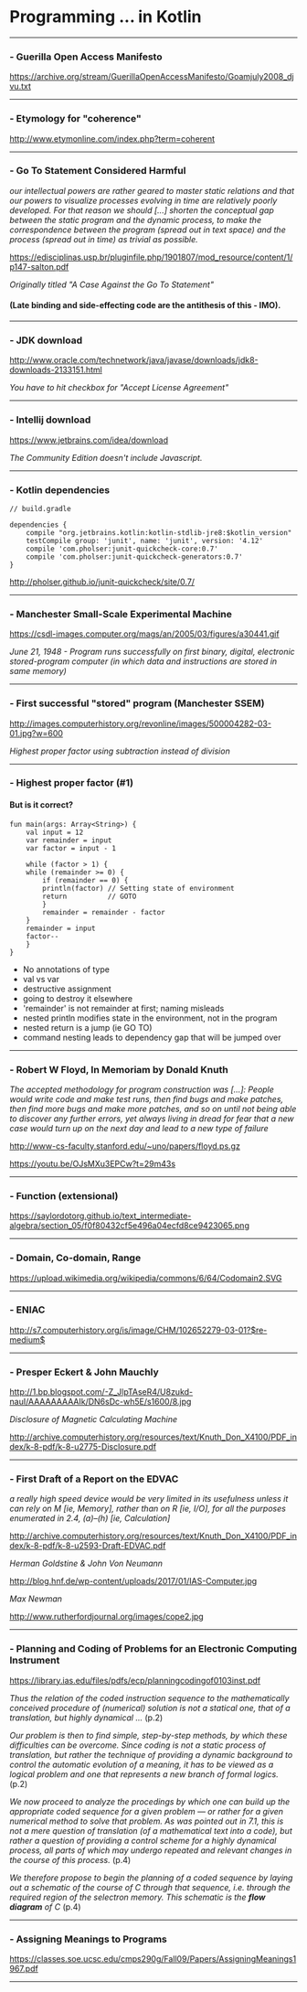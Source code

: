 # Programming ... in Kotlin

* * *

### - Guerilla Open Access Manifesto

https://archive.org/stream/GuerillaOpenAccessManifesto/Goamjuly2008_djvu.txt

* * *

### - Etymology for "coherence"

http://www.etymonline.com/index.php?term=coherent

* * *

### - Go To Statement Considered Harmful

*our intellectual powers are rather geared to master static relations and that our powers to visualize processes evolving in time are relatively poorly developed. For that reason we should [...] shorten the conceptual gap between the static program and the dynamic process, to make the correspondence between the program (spread out in text space) and the process (spread out in time) as trivial as possible.*

https://edisciplinas.usp.br/pluginfile.php/1901807/mod_resource/content/1/p147-salton.pdf

*Originally titled "A Case Against the Go To Statement"*


#### (Late binding and side-effecting code are the antithesis of this - IMO).

* * *


### - JDK download

http://www.oracle.com/technetwork/java/javase/downloads/jdk8-downloads-2133151.html

*You have to hit checkbox for "Accept License Agreement"*

* * *

### - Intellij download

https://www.jetbrains.com/idea/download

*The Community Edition doesn't include Javascript.*


* * *

### - Kotlin dependencies

```
// build.gradle

dependencies {
    compile "org.jetbrains.kotlin:kotlin-stdlib-jre8:$kotlin_version"
    testCompile group: 'junit', name: 'junit', version: '4.12'
    compile 'com.pholser:junit-quickcheck-core:0.7'
    compile 'com.pholser:junit-quickcheck-generators:0.7'
}
```

http://pholser.github.io/junit-quickcheck/site/0.7/

* * *


### - Manchester Small-Scale Experimental Machine

https://csdl-images.computer.org/mags/an/2005/03/figures/a30441.gif

*June 21, 1948 - Program runs successfully on first binary, digital, electronic stored-program computer (in which data and instructions are stored in same memory)*

* * *

### - First successful "stored" program (Manchester SSEM)

http://images.computerhistory.org/revonline/images/500004282-03-01.jpg?w=600

*Highest proper factor using subtraction instead of division*

* * *

### - Highest proper factor (#1)

#### But is it correct?

```
fun main(args: Array<String>) {
    val input = 12
    var remainder = input
    var factor = input - 1

    while (factor > 1) {
	while (remainder >= 0) {
	    if (remainder == 0) {
		println(factor) // Setting state of environment
		return          // GOTO
	    }
	    remainder = remainder - factor
	}
	remainder = input
	factor--
    }
}
```

- No annotations of type
- val vs var
- destructive assignment
- going to destroy it elsewhere
- 'remainder' is not remainder at first; naming misleads
- nested println modifies state in the environment, not in the program
- nested return is a jump (ie GO TO)
- command nesting leads to dependency gap that will be jumped over



* * *

### - Robert W Floyd, In Memoriam by Donald Knuth

*The accepted methodology for program construction was [...]: People would write code and make test runs, then find bugs and make patches, then find more bugs and make more patches, and so on until not being able to discover any further errors, yet always living in dread for fear that a new case would turn up on the next day and lead to a new type of failure*

http://www-cs-faculty.stanford.edu/~uno/papers/floyd.ps.gz

https://youtu.be/OJsMXu3EPCw?t=29m43s


* * *

### - Function (extensional)

https://saylordotorg.github.io/text_intermediate-algebra/section_05/f0f80432cf5e496a04ecfd8ce9423065.png

* * *

### - Domain, Co-domain, Range

https://upload.wikimedia.org/wikipedia/commons/6/64/Codomain2.SVG

* * *

### - ENIAC

http://s7.computerhistory.org/is/image/CHM/102652279-03-01?$re-medium$

* * *


### - Presper Eckert & John Mauchly

http://1.bp.blogspot.com/-Z_JlpTAseR4/U8zukd-nauI/AAAAAAAAAIk/DN6sDc-wh5E/s1600/8.jpg


*Disclosure of Magnetic Calculating Machine*

http://archive.computerhistory.org/resources/text/Knuth_Don_X4100/PDF_index/k-8-pdf/k-8-u2775-Disclosure.pdf

* * *

### - First Draft of a Report on the EDVAC

*a really high speed device would be very limited in its usefulness unless it can rely on M [ie, Memory], rather than on R [ie, I/O], for all the purposes enumerated in 2.4, (a)–(h) [ie, Calculation]*

http://archive.computerhistory.org/resources/text/Knuth_Don_X4100/PDF_index/k-8-pdf/k-8-u2593-Draft-EDVAC.pdf


*Herman Goldstine & John Von Neumann*

http://blog.hnf.de/wp-content/uploads/2017/01/IAS-Computer.jpg

*Max Newman*

http://www.rutherfordjournal.org/images/cope2.jpg

* * *

### - Planning and Coding of Problems for an Electronic Computing Instrument

https://library.ias.edu/files/pdfs/ecp/planningcodingof0103inst.pdf

*Thus the relation of the coded instruction sequence to the mathematically conceived procedure of (numerical) solution is not a statical one, that of a translation, but highly dynamical ...* (p.2)

*Our problem is then to find simple, step-by-step methods, by which these difficulties can be overcome. Since coding is not a static process of translation, but rather the technique of providing a dynamic background to control the automatic evolution of a meaning, it has to be viewed as a logical problem and one that represents a new branch of formal logics.* (p.2)

*We now proceed to analyze the procedings by which one can build up the appropriate coded sequence for a given problem — or rather for a given numerical method to solve that problem. As was pointed out in 7.1, this is not a mere question of translation (of a mathematical text into a code), but rather a question of providing a control scheme for a highly dynamical process, all parts of which may undergo repeated and relevant changes in the course of this process.* (p.4)

*We therefore propose to begin the planning of a coded sequence by laying out a schematic of the course of C through that sequence, i.e. through the required region of the selectron memory. This schematic is the __flow diagram__ of C* (p.4)

* * *

### - Assigning Meanings to Programs

https://classes.soe.ucsc.edu/cmps290g/Fall09/Papers/AssigningMeanings1967.pdf

* * *
